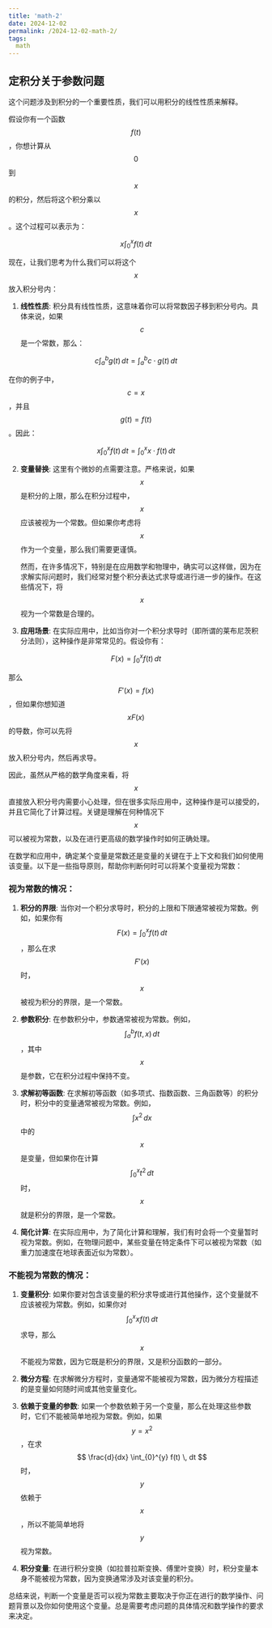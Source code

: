 ```yaml
---
title: 'math-2'
date: 2024-12-02
permalink: /2024-12-02-math-2/
tags:
  math
---
```


## 定积分关于参数问题
这个问题涉及到积分的一个重要性质，我们可以用积分的线性性质来解释。

假设你有一个函数 $$ f(t) $$，你想计算从 $$ 0 $$ 到 $$ x $$ 的积分，然后将这个积分乘以 $$ x $$。这个过程可以表示为：

$$ x \int_{0}^{x} f(t) \, dt $$

现在，让我们思考为什么我们可以将这个 $$ x $$ 放入积分号内：

1. **线性性质**: 积分具有线性性质，这意味着你可以将常数因子移到积分号内。具体来说，如果 $$ c $$ 是一个常数，那么：

$$ c \int_{a}^{b} g(t) \, dt = \int_{a}^{b} c \cdot g(t) \, dt $$

   在你的例子中，$$ c = x $$，并且 $$ g(t) = f(t) $$。因此：

$$ x \int_{0}^{x} f(t) \, dt = \int_{0}^{x} x \cdot f(t) \, dt $$

2. **变量替换**: 这里有个微妙的点需要注意。严格来说，如果 $$ x $$ 是积分的上限，那么在积分过程中，$$ x $$ 应该被视为一个常数。但如果你考虑将 $$ x $$ 作为一个变量，那么我们需要更谨慎。

   然而，在许多情况下，特别是在应用数学和物理中，确实可以这样做，因为在求解实际问题时，我们经常对整个积分表达式求导或进行进一步的操作。在这些情况下，将 $$ x $$ 视为一个常数是合理的。

3. **应用场景**: 在实际应用中，比如当你对一个积分求导时（即所谓的莱布尼茨积分法则），这种操作是非常常见的。假设你有：

$$ F(x) = \int_{0}^{x} f(t) \, dt $$

   那么 $$ F'(x) = f(x) $$，但如果你想知道 $$ xF(x) $$ 的导数，你可以先将 $$ x $$ 放入积分号内，然后再求导。

因此，虽然从严格的数学角度来看，将 $$ x $$ 直接放入积分号内需要小心处理，但在很多实际应用中，这种操作是可以接受的，并且它简化了计算过程。关键是理解在何种情况下 $$ x $$ 可以被视为常数，以及在进行更高级的数学操作时如何正确处理。


在数学和应用中，确定某个变量是常数还是变量的关键在于上下文和我们如何使用该变量。以下是一些指导原则，帮助你判断何时可以将某个变量视为常数：

### 视为常数的情况：

1. **积分的界限**: 当你对一个积分求导时，积分的上限和下限通常被视为常数。例如，如果你有 $$ F(x) = \int_{0}^{x} f(t) \, dt $$，那么在求 $$ F'(x) $$ 时，$$ x $$ 被视为积分的界限，是一个常数。

2. **参数积分**: 在参数积分中，参数通常被视为常数。例如，$$ \int_{a}^{b} f(t, x) \, dt $$，其中 $$ x $$ 是参数，它在积分过程中保持不变。

3. **求解初等函数**: 在求解初等函数（如多项式、指数函数、三角函数等）的积分时，积分中的变量通常被视为常数。例如，$$ \int x^2 \, dx $$ 中的 $$ x $$ 是变量，但如果你在计算 $$ \int_0^x t^2 \, dt $$ 时，$$ x $$ 就是积分的界限，是一个常数。

4. **简化计算**: 在实际应用中，为了简化计算和理解，我们有时会将一个变量暂时视为常数。例如，在物理问题中，某些变量在特定条件下可以被视为常数（如重力加速度在地球表面近似为常数）。

### 不能视为常数的情况：

1. **变量积分**: 如果你要对包含该变量的积分求导或进行其他操作，这个变量就不应该被视为常数。例如，如果你对 $$ \int_{0}^{x} x f(t) \, dt $$ 求导，那么 $$ x $$ 不能视为常数，因为它既是积分的界限，又是积分函数的一部分。

2. **微分方程**: 在求解微分方程时，变量通常不能被视为常数，因为微分方程描述的是变量如何随时间或其他变量变化。

3. **依赖于变量的参数**: 如果一个参数依赖于另一个变量，那么在处理这些参数时，它们不能被简单地视为常数。例如，如果 $$ y = x^2 $$，在求 $$ \frac{d}{dx} \int_{0}^{y} f(t) \, dt $$ 时，$$ y $$ 依赖于 $$ x $$，所以不能简单地将 $$ y $$ 视为常数。

4. **积分变量**: 在进行积分变换（如拉普拉斯变换、傅里叶变换）时，积分变量本身不能被视为常数，因为变换通常涉及对该变量的积分。

总结来说，判断一个变量是否可以视为常数主要取决于你正在进行的数学操作、问题背景以及你如何使用这个变量。总是需要考虑问题的具体情况和数学操作的要求来决定。
